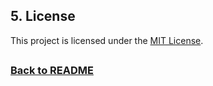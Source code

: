 ## 5. License

This project is licensed under the [MIT License](LICENSE).

## 
### [Back to README](../README.md)
## 